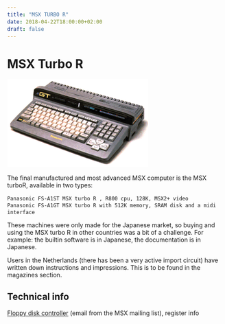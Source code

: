```yaml
---
title: "MSX TURBO R"
date: 2018-04-22T18:00:00+02:00
draft: false
---
```



# MSX Turbo R

![Turbo-R](images/gt.gif)  

The final manufactured and most advanced MSX computer is the MSX turboR,
available in two types:

    Panasonic FS-A1ST MSX turbo R , R800 cpu, 128K, MSX2+ video
    Panasonic FS-A1GT MSX turbo R with 512K memory, SRAM disk and a midi interface

These machines were only made for the Japanese market, so buying and using
the MSX turbo R in other countries was a bit of a challenge. For example:
the builtin software is in Japanese, the documentation is in Japanese.

Users in the Netherlands (there has been a very active import circuit) have
written down instructions and impressions. This is to be found in the magazines
section.

## Technical info

[Floppy disk controller]() (email from the MSX mailing list), register info